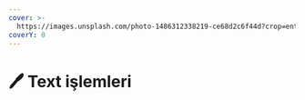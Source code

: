 ```yaml
---
cover: >-
  https://images.unsplash.com/photo-1486312338219-ce68d2c6f44d?crop=entropy&cs=tinysrgb&fm=jpg&ixid=MnwxOTcwMjR8MHwxfHNlYXJjaHw0fHx0ZXh0JTIwaW4lMjBjb21wdXRlcnxlbnwwfHx8fDE2NzkxOTIxODA&ixlib=rb-4.0.3&q=80
coverY: 0
---
```


# 🖊 Text işlemleri

